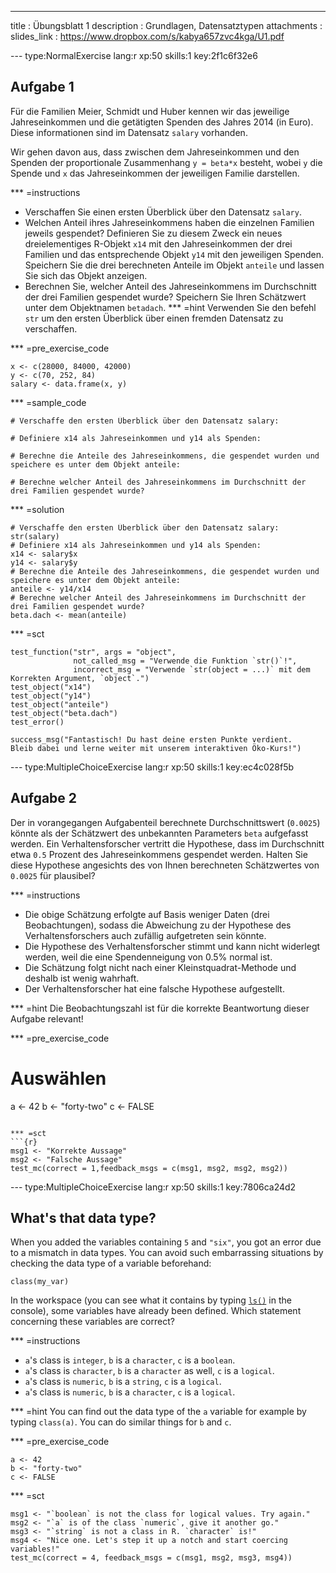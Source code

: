 ---
title       : Übungsblatt 1
description : Grundlagen, Datensatztypen
attachments :
slides_link : https://www.dropbox.com/s/kabya657zvc4kga/U1.pdf





--- type:NormalExercise lang:r xp:50 skills:1 key:2f1c6f32e6
## Aufgabe 1
Für die Familien Meier, Schmidt und Huber kennen wir das jeweilige Jahreseinkommen und
die getätigten Spenden des Jahres 2014 (in Euro). Diese informationen sind im Datensatz  `salary` vorhanden.

Wir gehen davon aus, dass zwischen dem Jahreseinkommen und den Spenden der proportionale Zusammenhang
`y = beta*x`
besteht, wobei `y` die Spende und `x` das Jahreseinkommen der jeweiligen Familie darstellen.


*** =instructions
- Verschaffen Sie einen ersten Überblick über den Datensatz `salary`.
- Welchen Anteil ihres Jahreseinkommens haben die einzelnen Familien jeweils gespendet? Definieren Sie zu diesem
Zweck ein neues dreielementiges R-Objekt `x14` mit den Jahreseinkommen der drei Familien
und das entsprechende Objekt `y14` mit den jeweiligen Spenden. Speichern Sie die
drei berechneten Anteile im Objekt `anteile` und lassen Sie sich das Objekt anzeigen.
- Berechnen Sie, welcher Anteil des Jahreseinkommens im Durchschnitt der drei Familien
gespendet wurde? Speichern Sie Ihren Schätzwert unter dem Objektnamen `betadach`.
*** =hint
Verwenden Sie den befehl `str` um den ersten Überblick über einen fremden Datensatz zu verschaffen. 

*** =pre_exercise_code
```{r}
x <- c(28000, 84000, 42000)
y <- c(70, 252, 84)
salary <- data.frame(x, y) 
```

*** =sample_code
```{r}
# Verschaffe den ersten Überblick über den Datensatz salary:

# Definiere x14 als Jahreseinkommen und y14 als Spenden: 

# Berechne die Anteile des Jahreseinkommens, die gespendet wurden und speichere es unter dem Objekt anteile:

# Berechne welcher Anteil des Jahreseinkommens im Durchschnitt der drei Familien gespendet wurde?

```

*** =solution
```{r}
# Verschaffe den ersten Überblick über den Datensatz salary:
str(salary)
# Definiere x14 als Jahreseinkommen und y14 als Spenden: 
x14 <- salary$x
y14 <- salary$y
# Berechne die Anteile des Jahreseinkommens, die gespendet wurden und speichere es unter dem Objekt anteile:
anteile <- y14/x14
# Berechne welcher Anteil des Jahreseinkommens im Durchschnitt der drei Familien gespendet wurde?
beta.dach <- mean(anteile)
```

*** =sct
```{r}
test_function("str", args = "object",
              not_called_msg = "Verwende die Funktion `str()`!",
              incorrect_msg = "Verwende `str(object = ...)` mit dem Korrekten Argument, `object`.")
test_object("x14")
test_object("y14")
test_object("anteile")
test_object("beta.dach")
test_error()

success_msg("Fantastisch! Du hast deine ersten Punkte verdient.
Bleib dabei und lerne weiter mit unserem interaktiven Öko-Kurs!")
```

--- type:MultipleChoiceExercise lang:r xp:50 skills:1 key:ec4c028f5b
## Aufgabe 2

Der in vorangegangen Aufgabenteil berechnete Durchschnittswert (`0.0025`) könnte als der Schätzwert des
unbekannten Parameters `beta` aufgefasst werden. Ein Verhaltensforscher vertritt die Hypothese,
dass im Durchschnitt etwa `0.5` Prozent des Jahreseinkommens gespendet werden.
Halten Sie diese Hypothese angesichts des von Ihnen berechneten Schätzwertes von `0.0025`
für plausibel?

*** =instructions
- Die obige Schätzung erfolgte auf Basis weniger Daten (drei Beobachtungen), sodass die Abweichung zu der Hypothese des Verhaltensforschers auch zufällig aufgetreten sein könnte.
- Die Hypothese des Verhaltensforscher stimmt und kann nicht widerlegt werden, weil die eine Spendenneigung von 0.5% normal ist.
- Die Schätzung folgt nicht nach einer Kleinstquadrat-Methode und deshalb ist wenig wahrhaft.
- Der Verhaltensforscher hat eine falsche Hypothese aufgestellt.

*** =hint
Die Beobachtungszahl ist für die korrekte Beantwortung dieser Aufgabe relevant!

*** =pre_exercise_code
# Auswählen
a <- 42
b <- "forty-two"
c <- FALSE
```

*** =sct
```{r}
msg1 <- "Korrekte Aussage"
msg2 <- "Falsche Aussage"
test_mc(correct = 1,feedback_msgs = c(msg1, msg2, msg2, msg2))
```








--- type:MultipleChoiceExercise lang:r xp:50 skills:1 key:7806ca24d2
## What's that data type?

When you added the variables containing `5` and `"six"`, you got an error due to a mismatch in data types. You can avoid such embarrassing situations by checking the data type of a variable beforehand:

```
class(my_var)
```

In the workspace (you can see what it contains by typing [`ls()`](http://www.rdocumentation.org/packages/base/functions/ls) in the console), some variables have already been defined. Which statement concerning these variables are correct?

*** =instructions
- `a`'s class is `integer`, `b` is a `character`, `c` is a `boolean`.
- `a`'s class is `character`, `b` is a `character` as well, `c` is a `logical`.
- `a`'s class is `numeric`, `b` is a `string`, `c` is a `logical`.
- `a`'s class is `numeric`, `b` is a `character`, `c` is a `logical`.

*** =hint
You can find out the data type of the `a` variable for example by typing `class(a)`. You can do similar things for `b` and `c`.

*** =pre_exercise_code
```{r}
a <- 42
b <- "forty-two"
c <- FALSE
```

*** =sct
```{r}
msg1 <- "`boolean` is not the class for logical values. Try again."
msg2 <- "`a` is of the class `numeric`, give it another go."
msg3 <- "`string` is not a class in R. `character` is!"
msg4 <- "Nice one. Let's step it up a notch and start coercing variables!"
test_mc(correct = 4, feedback_msgs = c(msg1, msg2, msg3, msg4))
```
